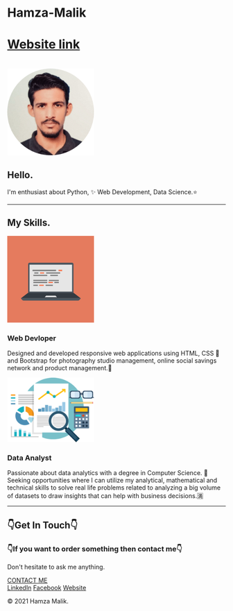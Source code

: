 # Hamza-Malik
<!DOCTYPE html>
<html lang="en" dir="ltr">

<head>
  
</head>

<body>
     <h1><a href="https://haamzahm.github.io/hamzamalik/">Website link</a></h1>
  <div class="middle-container">
    <div class="profile">
      <img width="200px" height="auto" style="padding-top: 20px;" src="images/pic.png" alt="mypic">
      <h2>Hello.</h2>
      <p class="intro">I'm enthusiast about Python, &#10024; Web Development, Data Science.&#11088;</p>
    </div>
    <hr>
    <div class="skills">
      <h2>My Skills.</h2>
      <div class="skill-row">
        <img class="code-img" width="200px" height="auto" src="images/computer.png" alt="Gif">
        <h3>Web Devloper </h3>
        <p class="skill-description">Designed and developed responsive web applications using HTML, CSS &#127752; and Bootstrap for photography studio management, online social savings network and product management.&#129409;</p>
      </div>
      <div class="skill-row">
        <img class="data" width="200px" height="auto" src="images/DataAnalyst.png" alt="python">
        <h3>Data Analyst</h3>
        <p class="data-description">Passionate about data analytics with a degree in Computer Science. &#128075; Seeking opportunities where I can utilize my analytical, mathematical and technical skills to solve real life problems related to analyzing a big volume of
          datasets to draw insights that can help with business decisions.&#127541;</p>
      </div>
    </div>
    <hr>
    <div class="contact-me">
      <h2>&#128071;Get In Touch&#128071;</h2>
      <h3>&#128071;If you want to order something then contact me&#128071;</h3>
      <p class="contact-message">Don't hesitate to ask me anything.</p>
      <a class="btn" href="mailto:hamzamalikmanglean@email.com">CONTACT ME</a>
    </div>
  </div>


  <div class="bottom-container">
    <a class="footer-link" href="https://www.linkedin.com/in/hamza-malik-72547413a/">LinkedIn</a>
    <a class="footer-link" href="https://www.facebook.com/profile.php?id=100007675784361">Facebook</a>
    <a class="footer-link" href="https://github.com/HaamzaHM">Website</a>
    <p class="copyright">© 2021 Hamza Malik.</p>
  </div>
